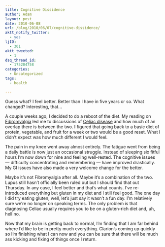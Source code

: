 ```yaml
---
title: Cognitive Dissidence
author: Adam
layout: post
date: 2010-06-08
url: /blog/2010/06/07/cognitive-dissidence/
aktt_notify_twitter:
  - yes
ljID:
  - 301
aktt_tweeted:
  - 1
dsq_thread_id:
  - 175204758
categories:
  - Uncategorized
tags:
  - health

---
```

Guess what? I feel better. Better than I have in five years or so. What changed? Interesting, that&#8230;

A couple weeks ago, I decided to do a reboot of the diet. My reading on [Fibromyalgia](1) led me to discussions of [Celiac disease](2) and how much of an overlap there is between the two. I figured that going back to a basic diet of protein, vegetable, and fruit for a week or two would be a good reset. What I didn’t expect was how much different I would feel.

The pain in my knee went away almost entirely. The fatigue went from being a daily battle is now just an occasional struggle. Instead of sleeping six fitful hours I’m now down for nine and feeling well-rested. The cognitive issues &#8212; difficulty concentrating and remembering &#8212; have improved drastically. My GI issues have also made a very welcome change for the better.

Maybe it’s not Fibromyalgia after all. Maybe it’s a combination of the two. Lupus still hasn’t officially been ruled out but I should find that out Thursday. In any case, I feel better and that’s what counts. I’ve re-introduced everything but gluten in my diet and I still feel good. The one day I did try eating gluten, well, let’s just say it wasn’t a fun day. I’m relatively sure we’re no longer on speaking terms. The only problem is that diagnosing Celiac usually requires you to be on a gluten-rich diet and, uh, hell no.

Now that my brain is getting back to normal, I’m finding that I am far behind where I’d like to be in pretty much everything. Clarion’s coming up quickly so I’m finishing what I can now and you can be sure that there will be much ass kicking and fixing of things once I return.

 [1]: http://en.wikipedia.org/wiki/Fibromyalgia
 [2]: https://health.google.com/health/ref/Celiac+disease+-+sprue
